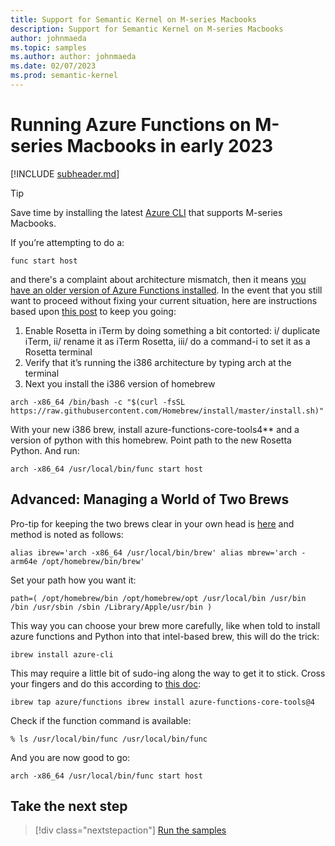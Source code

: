 ```yaml
---
title: Support for Semantic Kernel on M-series Macbooks
description: Support for Semantic Kernel on M-series Macbooks
author: johnmaeda
ms.topic: samples
ms.author: author: johnmaeda
ms.date: 02/07/2023
ms.prod: semantic-kernel
---
```

# Running Azure Functions on M-series Macbooks in early 2023


[!INCLUDE [subheader.md](../includes/pat_medium.md)]

> [!TIP]
> Save time by installing the latest [Azure CLI](https://github.com/Azure/azure-functions-core-tools) that supports M-series Macbooks.

If you’re attempting to do a:

`func start host`

and there's a complaint about architecture mismatch, then it means [you have an older version of Azure Functions installed](https://github.com/Azure/azure-functions-core-tools/issues/2834). In the event that you still want to proceed without fixing your current situation, here are instructions based upon [this post](https://github.com/Azure/azure-functions-python-worker/issues/915) to keep you going:

1. Enable Rosetta in iTerm by doing something a bit contorted: i/ duplicate iTerm, ii/ rename it as iTerm Rosetta, iii/ do a command-i to set it as a Rosetta terminal
2. Verify that it’s running the i386 architecture by typing arch at the terminal
3. Next you install the i386 version of homebrew

`arch -x86_64 /bin/bash -c "$(curl -fsSL https://raw.githubusercontent.com/Homebrew/install/master/install.sh)"`

With your new i386 brew, install azure-functions-core-tools4** and a version of python with this homebrew. Point path to the new Rosetta Python. And run:

`arch -x86_64 /usr/local/bin/func start host`

## Advanced: Managing a World of Two Brews

Pro-tip for keeping the two brews clear in your own head is [here](https://stackoverflow.com/questions/64882584/how-to-run-the-homebrew-installer-under-rosetta-2-on-m1-macbook) and method is noted as follows:

`alias ibrew='arch -x86_64 /usr/local/bin/brew'
alias mbrew='arch -arm64e /opt/homebrew/bin/brew'`

Set your path how you want it:

`path=( /opt/homebrew/bin /opt/homebrew/opt /usr/local/bin /usr/bin /bin /usr/sbin /sbin /Library/Apple/usr/bin )`

This way you can choose your brew more carefully, like when told to install azure functions and Python into that intel-based brew, this will do the trick:

`ibrew install azure-cli`

This may require a little bit of sudo-ing along the way to get it to stick. Cross your fingers and do this according to [this doc](https://github.com/Azure/azure-functions-core-tools):

`ibrew tap azure/functions
ibrew install azure-functions-core-tools@4`

Check if the function command is available:

`% ls /usr/local/bin/func
/usr/local/bin/func`

And you are now good to go:

`arch -x86_64 /usr/local/bin/func start host`

## Take the next step

> [!div class="nextstepaction"]
> [Run the samples](../samples)
